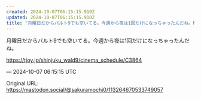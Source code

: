 ```yaml
---
created: 2024-10-07T06:15:15.910Z
updated: 2024-10-07T06:15:15.910Z
title: "月曜日だからバルト9でも空いてる。今週から夜は1回だけになっちゃったんだね。ht[...]"
---
```


<p>月曜日だからバルト9でも空いてる。今週から夜は1回だけになっちゃったんだね。</p><p><a href="https://tjoy.jp/shinjuku_wald9/cinema_schedule/C3864" target="_blank" rel="nofollow noopener" translate="no"><span class="invisible">https://</span><span class="ellipsis">tjoy.jp/shinjuku_wald9/cinema_</span><span class="invisible">schedule/C3864</span></a></p>

&mdash; 2024-10-07 06:15:15 UTC

Original URL: https://mastodon.social/@sakuramochi0/113264670533749057
